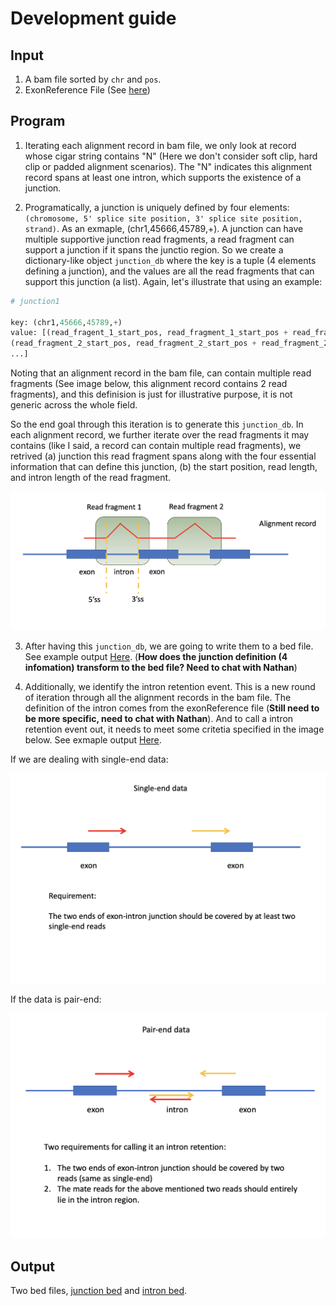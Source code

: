 # Development guide

## Input

1. A bam file sorted by `chr` and `pos`.
2. ExonReference File (See [here](./exonReference.csv))


## Program

1. Iterating each alignment record in bam file, we only look at record whose cigar string contains "N" (Here we don't consider soft clip, hard clip or padded alignment scenarios). The "N" indicates this alignment record spans at least one intron, which supports the existence of a junction.

2. Programatically, a junction is uniquely defined by four elements: `(chromosome, 5' splice site position, 3' splice site position, strand)`. As an exmaple, (chr1,45666,45789,+). A junction can have multiple supportive junction read fragments, a read fragment can support a junction if it spans the junctio region. So we create a dictionary-like object `junction_db` where the key is a tuple (4 elements defining a junction), and the values are all the read fragments that can support this junction (a list). Again, let's illustrate that using an example:

```python
# junction1 

key: (chr1,45666,45789,+)
value: [(read_fragent_1_start_pos, read_fragment_1_start_pos + read_fragment_1_length, read_fragment_1_intron_length),
(read_fragment_2_start_pos, read_fragment_2_start_pos + read_fragment_2_length, read_fragment_2_intron_length),
...]

```

Noting that an alignment record in the bam file, can contain multiple read fragments (See image below, this alignment record contains 2 read fragments), and this definision is just for illustrative purpose, it is not generic across the whole field.

So the end goal through this iteration is to generate this `junction_db`. In each alignment record, we further iterate over the read fragments it may contains (like I said, a record can contain multiple read fragments), we retrived (a) junction this read fragment spans along with the four essential information that can define this junction, (b) the start position, read length, and intron length of the read fragment.

![splice_site](splice_site.png)

3. After having this `junction_db`, we are going to write them to a bed file. See example output [Here](junction_bed.csv). (**How does the junction definition (4 infomation) transform to the bed file? Need to chat with Nathan**)


4. Additionally, we identify the intron retention event. This is a new round of iteration through all the alignment records in the bam file. The definition of the intron comes from the exonReference file (**Still need to be more specific, need to chat with Nathan**). And to call a intron retention event out, it needs to meet some critetia specified in the image below. See exmaple output [Here](intron_bed.csv).

If we are dealing with single-end data:

![intron_single_end](intron_single_end.png)

If the data is pair-end:

![intron_pair_end](intron_pair_end.png)


## Output

Two bed files, [junction bed](junction_bed.csv) and [intron bed](intron_bed.csv).